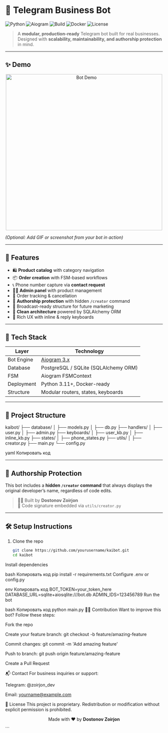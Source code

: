 # 🤖 Telegram Business Bot

![Python](https://img.shields.io/badge/Python-3.11-blue?logo=python&logoColor=white) 
![Aiogram](https://img.shields.io/badge/Aiogram-3.x-orange?logo=telegram&logoColor=white) 
![Build](https://img.shields.io/badge/Build-Passing-brightgreen) 
![Docker](https://img.shields.io/badge/Docker-Ready-2496ED?logo=docker&logoColor=white) 
![License](https://img.shields.io/badge/License-Proprietary-red)

> A **modular, production-ready** Telegram bot built for real businesses.  
> Designed with **scalability, maintainability, and authorship protection** in mind.  

---

## ✨ Demo

<p align="center">
  <img src="assets/demo.gif" alt="Bot Demo" width="500"/>
</p>

*(Optional: Add GIF or screenshot from your bot in action)*

---

## 🚀 Features

- 🛍 **Product catalog** with category navigation  
- 📦 **Order creation** with FSM-based workflows  
- 📞 Phone number capture via **contact request**  
- 🧑‍💼 **Admin panel** with product management  
- 🧾 Order tracking & cancellation  
- 🔐 **Authorship protection** with hidden `/creator` command  
- 📢 Broadcast-ready structure for future marketing  
- 🧠 **Clean architecture** powered by SQLAlchemy ORM  
- 🧩 Rich UX with inline & reply keyboards  

---

## 🧠 Tech Stack

| Layer        | Technology        |
|--------------|-------------------|
| Bot Engine   | [Aiogram 3.x](https://docs.aiogram.dev/) |
| Database     | PostgreSQL / SQLite (SQLAlchemy ORM) |
| FSM          | Aiogram FSMContext |
| Deployment   | Python 3.11+, Docker-ready |
| Structure    | Modular routers, states, keyboards |

---

## 📁 Project Structure

kaibot/
├── database/
│ ├── models.py
│ ├── db.py
├── handlers/
│ ├── user.py
│ ├── admin.py
├── keyboards/
│ ├── user_kb.py
│ ├── inline_kb.py
├── states/
│ ├── phone_states.py
├── utils/
│ ├── creator.py
├── main.py
└── config.py

yaml
Копировать код

---

## 🔐 Authorship Protection

This bot includes a **hidden `/creator` command** that always displays the original developer’s name, regardless of code edits.  

> 👨‍💻 Built by **Dostonov Zoirjon**  
> 🧬 Code signature embedded via `utils/creator.py`

---

## 🛠 Setup Instructions

1. Clone the repo  
   ```bash
   git clone https://github.com/yourusername/kaibot.git
   cd kaibot
Install dependencies

bash
Копировать код
pip install -r requirements.txt
Configure .env or config.py

env
Копировать код
BOT_TOKEN=your_token_here
DATABASE_URL=sqlite+aiosqlite:///bot.db
ADMIN_IDS=123456789
Run the bot

bash
Копировать код
python main.py
👨‍💻 Contribution
Want to improve this bot? Follow these steps:

Fork the repo

Create your feature branch: git checkout -b feature/amazing-feature

Commit changes: git commit -m 'Add amazing feature'

Push to branch: git push origin feature/amazing-feature

Create a Pull Request

📬 Contact
For business inquiries or support:

Telegram: @zoirjon_dev

Email: yourname@example.com

🧠 License
This project is proprietary.
Redistribution or modification without explicit permission is prohibited.

<p align="center"> Made with ❤️ by <b>Dostonov Zoirjon</b> </p> ```
